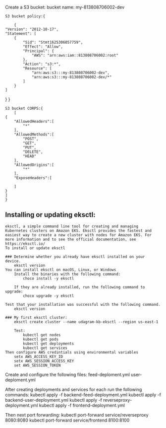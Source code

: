 Create a S3 bucket:
    bucket name: my-813808706002-dev

    S3 bucket policy:{
        
        {
    "Version": "2012-10-17",
    "Statement": [
        {
            "Sid": "Stmt1625306057759",
            "Effect": "Allow",
            "Principal": {
                "AWS": "arn:aws:iam::813808706002:root"
            },
            "Action": "s3:*",
            "Resource": [
                "arn:aws:s3:::my-813808706002-dev",
                "arn:aws:s3:::my-813808706002-dev/*"
            ]
        }
    ]
}
    }

    S3 bucket CORPS:{
        [
    {
        "AllowedHeaders":[
            "*"
        ],
        "AllowedMethods":[
            "POST",
            "GET",
            "PUT",
            "DELETE",
            "HEAD"
        ],
        "AllowedOrigins":[
            "*"
        ],
        "ExposeHeaders":[

        ]
    }
    ]
    }


## Installing or updating eksctl:

    eksctl, a simple command line tool for creating and managing Kubernetes clusters on Amazon EKS. Eksctl provides the fastest and easiest way to create a new cluster with nodes for Amazon EKS. For more information and to see the official documentation, see https://eksctl.io/
    To install or update eksctl

    ### Determine whether you already have eksctl installed on your device.
        eksctl version
    You can install eksctl on macOS, Linux, or Windows
        Install the binaries with the following command:
            choco install -y eksctl 

        If they are already installed, run the following command to upgrade:
            choco upgrade -y eksctl 

    Test that your installation was successful with the following command.
        eksctl version

    ### My first eksctl cluster:
        eksctl create cluster --name udagram-kb-eksctl --region us-east-1

        Test:
            kubectl get nodes
            kubectl get pods
            kubectl get deployments
            kubectl get services
    Then configure AWS credintials using environmental variables
        setx AWS_ACCESS_KEY_ID 
        setx AWS_SESSION_ACCESS_KEY 
        set AWS_SESSION_TOKEN 
Create and configure the following files:
    feed-deploment.yml
    user-deploment.yml

After creating deployments and services for each run the following commands:
    kubectl apply -f backend-feed-deployment.yml
    kubectl apply -f backend-user-deployment.yml
    kubectl apply -f reverseproxy-deployment.yml
    kubectl apply -f frontend-deployment.yml

Then next port forwarding:
 kubectl port-forward service/reverseproxy 8080:8080
 kubectl port-forward service/frontend 8100:8100